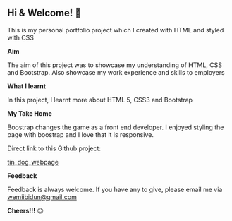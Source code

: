 ## Hi & Welcome! 👋

This is my personal portfolio project which I created with HTML and styled with CSS

**Aim**

The aim of this project was to showcase my understanding of HTML, CSS and Bootstrap.  Also showcase my work experience and skills to employers


**What I learnt**

In this project, I learnt more about HTML 5, CSS3 and Bootstrap


**My Take Home**

Boostrap changes the game as a front end developer. I enjoyed styling the page with boostrap and I love that it is responsive.


Direct link to this Github project:

[tin_dog_webpage](https://wemiibidun.github.io/tin_dog_project/)


**Feedback**

Feedback is always welcome. If you have any to give, please email me via wemiibidun@gmail.com

**Cheers!!!** 😊

